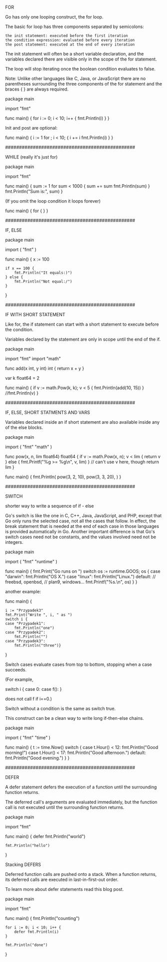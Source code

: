 FOR

Go has only one looping construct, the for loop.

The basic for loop has three components separated by semicolons:

    the init statement: executed before the first iteration
    the condition expression: evaluated before every iteration
    the post statement: executed at the end of every iteration

The init statement will often be a short variable declaration, and the variables declared there are visible only in the scope of the for statement.

The loop will stop iterating once the boolean condition evaluates to false.

Note: Unlike other languages like C, Java, or JavaScript there are no parentheses surrounding the three components of the for statement and the braces { } are always required.

package main

import "fmt"

func main() {
	for i := 0; i < 10; i++ {
		fmt.Println(i)
	}
}


Init and post are optional:


func main() {
	i := 1
	for ; i < 10; {
		i += i
		fmt.Println(i)
	}
}

###############################################

WHILE (really it's just for)

package main

import "fmt"

func main() {
	sum := 1
	for sum < 1000 {
		sum += sum
		fmt.Println(sum)
	}
	fmt.Println("Sum is:", sum)
}


(If you omit the loop condition it loops forever)

func main() {
	for {
	}
}

###############################################

IF, ELSE

package main
 
import (
	"fmt"
)
 
func main() {
	x := 100
 
	if x == 100 {
		fmt.Println("It equals:)")
	} else {
		fmt.Println("Not equal:/")
	}
}

###############################################

IF WITH SHORT STATEMENT

Like for, the if statement can start with a short statement to execute before the condition.

Variables declared by the statement are only in scope until the end of the if. 

package main

import "fmt"
import "math"

func add(x int, y int) int {
	return x + y
}

var k float64 = 2

func main() {
	if v := math.Pow(k, k); v < 5 {
	fmt.Println(add(10, 15))
	}
//fmt.Println(v)
}

###############################################

IF, ELSE, SHORT STATMENTS AND VARS

Variables declared inside an if short statement are also available inside any of the else blocks. 


package main

import (
	"fmt"
	"math"
)

func pow(x, n, lim float64) float64 {
	if v := math.Pow(x, n); v < lim {
		return v
	} else {
		fmt.Printf("%g >= %g\n", v, lim)
	}
	// can't use v here, though
	return lim
}

func main() {
	fmt.Println(
		pow(3, 2, 10),
		pow(3, 3, 20),
	)
}

###############################################

SWITCH

shorter way to write a sequence of if - else 

Go's switch is like the one in C, C++, Java, JavaScript, and PHP, except that Go only runs the selected case, not all the cases that follow. In effect, the break statement that is needed at the end of each case in those languages is provided automatically in Go. Another important difference is that Go's switch cases need not be constants, and the values involved need not be integers. 

package main

import (
	"fmt"
	"runtime"
)

func main() {
	fmt.Print("Go runs on ")
	switch os := runtime.GOOS; os {
	case "darwin":
		fmt.Println("OS X.")
	case "linux":
		fmt.Println("Linux.")
	default:
		// freebsd, openbsd,
		// plan9, windows...
		fmt.Printf("%s.\n", os)
	}
}

another example:

func main() {
 	

    i := "Przypadek3"
    fmt.Print("Write ", i, " as ")
    switch i {
    case "Przypadek1":
        fmt.Println("one")
    case "Przypadek2":
        fmt.Println("")
    case "Przypadek3":
        fmt.Println("three")}
}


Switch cases evaluate cases from top to bottom, stopping when a case succeeds.

(For example,

switch i {
case 0:
case f():
}

does not call f if i==0.) 


Switch without a condition is the same as switch true.

This construct can be a clean way to write long if-then-else chains. 

package main

import (
	"fmt"
	"time"
)

func main() {
	t := time.Now()
	switch {
	case t.Hour() < 12:
		fmt.Println("Good morning!")
	case t.Hour() < 17:
		fmt.Println("Good afternoon.")
	default:
		fmt.Println("Good evening.")
	}
}

###############################################

DEFER

A defer statement defers the execution of a function until the surrounding function returns.

The deferred call's arguments are evaluated immediately, but the function call is not executed until the surrounding function returns. 

package main

import "fmt"

func main() {
	defer fmt.Println("world")

	fmt.Println("hello")
}

Stacking DEFERS

Deferred function calls are pushed onto a stack. When a function returns, its deferred calls are executed in last-in-first-out order.

To learn more about defer statements read this blog post. 

package main

import "fmt"

func main() {
	fmt.Println("counting")

	for i := 0; i < 10; i++ {
		defer fmt.Println(i)
	}

	fmt.Println("done")
}